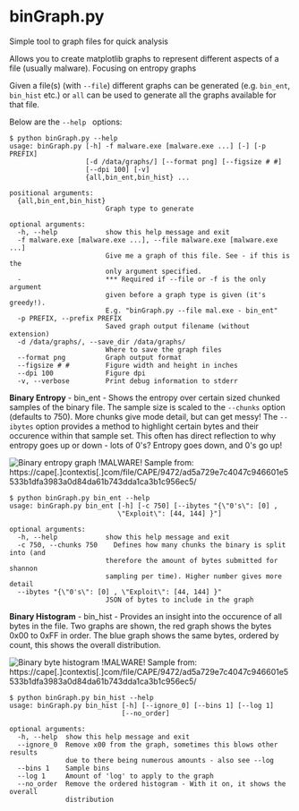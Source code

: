 # binGraph.py
Simple tool to graph files for quick analysis

Allows you to create matplotlib graphs to represent different aspects of a file (usually malware). Focusing on entropy graphs

Given a file(s) (with ```--file```) different graphs can be generated (e.g. ```bin_ent```, ```bin_hist``` etc.) or ```all``` can be used to generate all the graphs available for that file.

Below are the ```--help ``` options:

```
$ python binGraph.py --help
usage: binGraph.py [-h] -f malware.exe [malware.exe ...] [-] [-p PREFIX]
                   [-d /data/graphs/] [--format png] [--figsize # #]
                   [--dpi 100] [-v]
                   {all,bin_ent,bin_hist} ...

positional arguments:
  {all,bin_ent,bin_hist}
                        Graph type to generate

optional arguments:
  -h, --help            show this help message and exit
  -f malware.exe [malware.exe ...], --file malware.exe [malware.exe ...]
                        Give me a graph of this file. See - if this is the
                        only argument specified.
  -                     *** Required if --file or -f is the only argument
                        given before a graph type is given (it's greedy!).
                        E.g. "binGraph.py --file mal.exe - bin_ent"
  -p PREFIX, --prefix PREFIX
                        Saved graph output filename (without extension)
  -d /data/graphs/, --save_dir /data/graphs/
                        Where to save the graph files
  --format png          Graph output format
  --figsize # #         Figure width and height in inches
  --dpi 100             Figure dpi
  -v, --verbose         Print debug information to stderr
```

**Binary Entropy** - bin_ent - Shows the entropy over certain sized chunked samples of the binary file. The sample size is scaled to the ```--chunks``` option (defaults to 750). More chunks give mode detail, but can get messy! The ```--ibytes``` option provides a method to highlight certain bytes and their occurence within that sample set. This often has direct reflection to why entropy goes up or down - lots of 0's? Entropy goes down, and 0's go up!

![Binary entropy graph](blob/public/example-bin_ent.png "Binary entropy graph - from PE executable")
!MALWARE! Sample from: https://cape[.]contextis[.]com/file/CAPE/9472/ad5a729e7c4047c946601e5533b1dfa3983a0d84da61b743dda1ca3b1c956ec5/
```
$ python binGraph.py bin_ent --help
usage: binGraph.py bin_ent [-h] [-c 750] [--ibytes "{\"0's\": [0] ,
                           \"Exploit\": [44, 144] }"]

optional arguments:
  -h, --help            show this help message and exit
  -c 750, --chunks 750    Defines how many chunks the binary is split into (and
                        therefore the amount of bytes submitted for shannon
                        sampling per time). Higher number gives more detail
  --ibytes "{\"0's\": [0] , \"Exploit\": [44, 144] }"
                        JSON of bytes to include in the graph
```

**Binary Histogram** - bin_hist - Provides an insight into the occurence of all bytes in the file. Two graphs are shown, the red graph shows the bytes 0x00 to 0xFF in order. The blue graph shows the same bytes, ordered by count, this shows the overall distribution.

![Binary byte histogram](blob/public/example-bin_hist.png "Binary byte histogram")
!MALWARE! Sample from: https://cape[.]contextis[.]com/file/CAPE/9472/ad5a729e7c4047c946601e5533b1dfa3983a0d84da61b743dda1ca3b1c956ec5/
```
$ python binGraph.py bin_hist --help
usage: binGraph.py bin_hist [-h] [--ignore_0] [--bins 1] [--log 1]
                            [--no_order]

optional arguments:
  -h, --help  show this help message and exit
  --ignore_0  Remove x00 from the graph, sometimes this blows other results
              due to there being numerous amounts - also see --log
  --bins 1    Sample bins
  --log 1     Amount of 'log' to apply to the graph
  --no_order  Remove the ordered histogram - With it on, it shows the overall
              distribution
```
